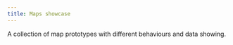 ```yaml
---
title: Maps showcase
---
```

A collection of map prototypes with different behaviours and data showing.
